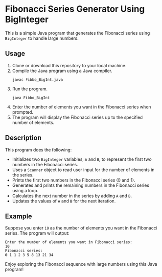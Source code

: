 # Fibonacci Series Generator Using BigInteger

This is a simple Java program that generates the Fibonacci series using `BigInteger` to handle large numbers.

## Usage
1. Clone or download this repository to your local machine.
2. Compile the Java program using a Java compiler.
   ```
   javac Fibbo_BigInt.java
   ```
3. Run the program.
   ```
   java Fibbo_BigInt
   ```
4. Enter the number of elements you want in the Fibonacci series when prompted.
5. The program will display the Fibonacci series up to the specified number of elements.

## Description
This program does the following:

- Initializes two `BigInteger` variables, `A` and `B`, to represent the first two numbers in the Fibonacci series.
- Uses a `Scanner` object to read user input for the number of elements in the series.
- Prints the first two numbers in the Fibonacci series (0 and 1).
- Generates and prints the remaining numbers in the Fibonacci series using a loop.
- Calculates the next number in the series by adding `A` and `B`.
- Updates the values of `A` and `B` for the next iteration.

## Example
Suppose you enter `10` as the number of elements you want in the Fibonacci series. The program will output:
```
Enter the number of elements you want in Fibonacci series:
10
Fibonacci series:
0 1 1 2 3 5 8 13 21 34
```

Enjoy exploring the Fibonacci sequence with large numbers using this Java program!

